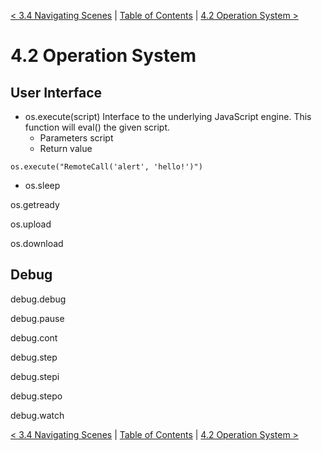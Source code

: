 [< 3.4 Navigating Scenes](3.4_navigating_scenes.md) | [Table of Contents](readme.md) | [4.2 Operation System >](4.2_operation_system.md)

# 4.2 Operation System

## User Interface
- <a id='os.execute' class='anchor'> os.execute(script) </a>
Interface to the underlying JavaScript engine. This function will eval() the given script.
  - Parameters
script
  - Return value

```
os.execute("RemoteCall('alert', 'hello!')")
```


- <a id='os.sleep' class='anchor'> os.sleep </a>

<a id='os.getready' class='anchor'> os.getready </a>

<a id='os.upload' class='anchor'> os.upload </a>

<a id='os.download' class='anchor'> os.download </a>

## Debug
<a id='debug.debug' class='anchor'> debug.debug </a>

<a id='debug.pause' class='anchor'> debug.pause </a>

<a id='debug.cont' class='anchor'> debug.cont </a>

<a id='debug.step' class='anchor'> debug.step </a>

<a id='debug.stepi' class='anchor'> debug.stepi </a>

<a id='debug.stepo' class='anchor'> debug.stepo </a>

<a id='debug.watch' class='anchor'> debug.watch </a>

[< 3.4 Navigating Scenes](3.4_navigating_scenes.md) | [Table of Contents](readme.md) | [4.2 Operation System >](4.2_operation_system.md)